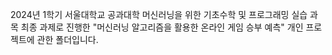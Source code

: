 2024년 1학기 서울대학교 공과대학 
머신러닝을 위한 기초수학 및 프로그래밍 실습 과목 최종 과제로 진행한
"머신러닝 알고리즘을 활용한 온라인 게임 승부 예측" 개인 프로젝트에 관한 폴더입니다.
